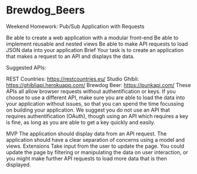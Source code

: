 # Brewdog_Beers
Weekend Homework: Pub/Sub Application with Requests

Be able to create a web application with a modular front-end
Be able to implement reusable and nested views
Be able to make API requests to load JSON data into your application
Brief
Your task is to create an application that makes a request to an API and displays the data.

Suggested APIs:

REST Countries: https://restcountries.eu/
Studio Ghibli: https://ghibliapi.herokuapp.com/
Brewdog Beer: https://punkapi.com/
These APIs all allow browser requests without authentification or keys. If you choose to use a different API, make sure you are able to load the data into your application without issues, so that you can spend the time focussing on building your application. We suggest you do not use an API that requires authentification (OAuth), though using an API which requires a key is fine, as long as you are able to get a key quickly and easily.

MVP
The application should display data from an API request.
The application should have a clear separation of concerns using a model and views.
Extensions
Take input from the user to update the page. You could update the page by filtering or manipulating the data on user interaction, or you might make further API requests to load more data that is then displayed.
